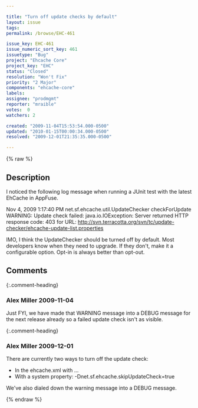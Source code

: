 ```yaml
---

title: "Turn off update checks by default"
layout: issue
tags: 
permalink: /browse/EHC-461

issue_key: EHC-461
issue_numeric_sort_key: 461
issuetype: "Bug"
project: "Ehcache Core"
project_key: "EHC"
status: "Closed"
resolution: "Won't Fix"
priority: "2 Major"
components: "ehcache-core"
labels: 
assignee: "prodmgmt"
reporter: "mraible"
votes:  0
watchers: 2

created: "2009-11-04T15:53:54.000-0500"
updated: "2010-01-15T00:00:34.000-0500"
resolved: "2009-12-01T21:35:35.000-0500"

---
```




{% raw %}



## Description

<div markdown="1" class="description">

I noticed the following log message when running a JUnit test with the latest EhCache in AppFuse.

Nov 4, 2009 1:17:40 PM net.sf.ehcache.util.UpdateChecker checkForUpdate
WARNING: Update check failed: java.io.IOException: Server returned HTTP response code: 403 for URL: http://svn.terracotta.org/svn/tc/update-checker/ehcache-update-list.properties

IMO, I think the UpdateChecker should be turned off by default. Most developers know when they need to upgrade. If they don't, make it a configurable option. Opt-in is always better than opt-out.



</div>

## Comments


{:.comment-heading}
### **Alex Miller** <span class="date">2009-11-04</span>

<div markdown="1" class="comment">

Just FYI, we have made that WARNING message into a DEBUG message for the next release already so a failed update check isn't as visible.  

</div>


{:.comment-heading}
### **Alex Miller** <span class="date">2009-12-01</span>

<div markdown="1" class="comment">

There are currently two ways to turn off the update check:
- In the ehcache.xml with <ehcache updateCheck="false"> ...
- With a system property: -Dnet.sf.ehcache.skipUpdateCheck=true

We've also dialed down the warning message into a DEBUG message.  

</div>



{% endraw %}
